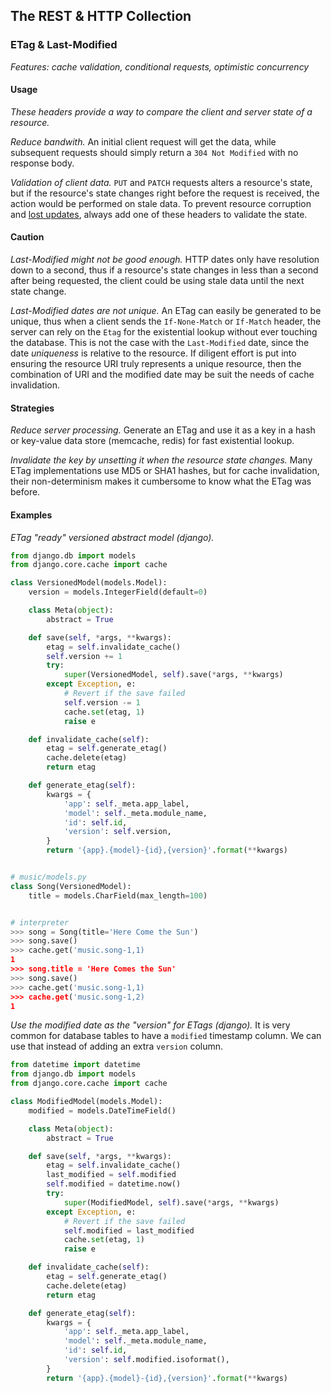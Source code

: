## The REST & HTTP Collection

### ETag & Last-Modified
_Features: cache validation, conditional requests, optimistic concurrency_

#### Usage

_These headers provide a way to compare the client and server state of a resource._

*Reduce bandwith.* An initial client request will get the data, while subsequent
requests should simply return a `304 Not Modified` with no response body.

*Validation of client data.* `PUT` and `PATCH` requests alters a resource's state,
but if the resource's state changes right before the request is received, the action
would be performed on stale data. To prevent resource corruption and
[lost updates][concurrency control], always add one of these headers to validate
the state.

#### Caution

*Last-Modified might not be good enough.* HTTP dates only have resolution down to a
second, thus if a resource's state changes in less than a second after being
requested, the client could be using stale data until the next state change.

*Last-Modified dates are not unique.* An ETag can easily be generated to be unique,
thus when a client sends the `If-None-Match` or `If-Match` header, the server can
rely on the `Etag` for the existential lookup without ever touching the database.
This is not the case with the `Last-Modified` date, since the date _uniqueness_ is
relative to the resource. If diligent effort is put into ensuring the resource URI
truly represents a unique resource, then the combination of URI and the modified
date may be suit the needs of cache invalidation.

#### Strategies

*Reduce server processing.* Generate an ETag and use it as a key in a hash or
key-value data store (memcache, redis) for fast existential lookup.

*Invalidate the key by unsetting it when the resource state changes.* Many ETag
implementations use MD5 or SHA1 hashes, but for cache invalidation, their
non-determinism makes it cumbersome to know what the ETag was before. 

#### Examples

*ETag "ready" versioned abstract model (django).*

```python
from django.db import models
from django.core.cache import cache

class VersionedModel(models.Model):
    version = models.IntegerField(default=0)

    class Meta(object):
        abstract = True

    def save(self, *args, **kwargs):
        etag = self.invalidate_cache()
        self.version += 1
        try:
            super(VersionedModel, self).save(*args, **kwargs)
        except Exception, e:
            # Revert if the save failed
            self.version -= 1
            cache.set(etag, 1)
            raise e

    def invalidate_cache(self):
        etag = self.generate_etag()
        cache.delete(etag)
        return etag

    def generate_etag(self):
        kwargs = {
            'app': self._meta.app_label,
            'model': self._meta.module_name,
            'id': self.id,
            'version': self.version,
        }
        return '{app}.{model}-{id},{version}'.format(**kwargs)


# music/models.py
class Song(VersionedModel):
    title = models.CharField(max_length=100)


# interpreter
>>> song = Song(title='Here Come the Sun')
>>> song.save()
>>> cache.get('music.song-1,1)
1
>>> song.title = 'Here Comes the Sun'
>>> song.save()
>>> cache.get('music.song-1,1)
>>> cache.get('music.song-1,2)
1
```

*Use the modified date as the "version" for ETags (django).* It is very common for
database tables to have a `modified` timestamp column. We can use that instead of
adding an extra `version` column.

```python
from datetime import datetime
from django.db import models
from django.core.cache import cache

class ModifiedModel(models.Model):
    modified = models.DateTimeField()

    class Meta(object):
        abstract = True

    def save(self, *args, **kwargs):
        etag = self.invalidate_cache()
        last_modified = self.modified
        self.modified = datetime.now()
        try:
            super(ModifiedModel, self).save(*args, **kwargs)
        except Exception, e:
            # Revert if the save failed
            self.modified = last_modified
            cache.set(etag, 1)
            raise e

    def invalidate_cache(self):
        etag = self.generate_etag()
        cache.delete(etag)
        return etag

    def generate_etag(self):
        kwargs = {
            'app': self._meta.app_label,
            'model': self._meta.module_name,
            'id': self.id,
            'version': self.modified.isoformat(),
        }
        return '{app}.{model}-{id},{version}'.format(**kwargs)
```

[concurrency control]: http://en.wikipedia.org/wiki/Concurrency_control
